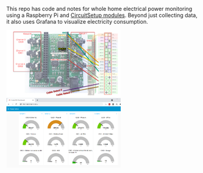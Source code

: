 This repo has code and notes for whole home electrical power monitoring using a Raspberry Pi and [CircuitSetup modules](https://circuitsetup.us).  Beyond just collecting data, it also uses Grafana to visualize electricity consumption.



<img align="left" width="300" alt="CircuitSetup" src="https://raw.githubusercontent.com/tsaitsai/circuitsetup_energy_to_mqtt/main/images/wiring_to_pi.png">
<br/>
<img align="left" width="300" alt="CircuitSetup" src="https://raw.githubusercontent.com/tsaitsai/circuitsetup_energy_to_mqtt/main/images/Node-Red_dashboard.png">
